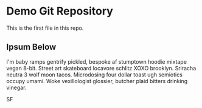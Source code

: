 # Demo Git Repository

This is the first file in this repo.

## Ipsum Below

I'm baby ramps gentrify pickled, bespoke af stumptown hoodie mixtape vegan 8-bit. Street art skateboard locavore schlitz XOXO brooklyn. Sriracha neutra 3 wolf moon tacos. Microdosing four dollar toast ugh semiotics occupy umami. Woke vexillologist glossier, butcher plaid bitters drinking vinegar.

SF